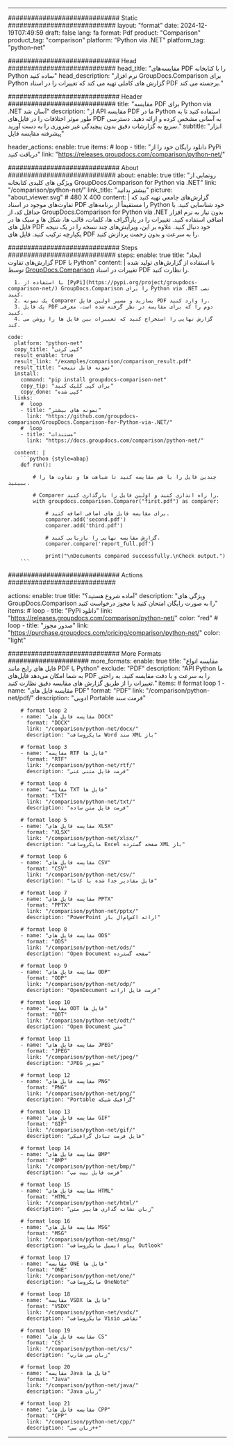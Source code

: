 
---
############################# Static ############################
layout: "format"
date:  2024-12-19T07:49:59
draft: false
lang: fa
format: Pdf
product: "Comparison"
product_tag: "comparison"
platform: "Python via .NET"
platform_tag: "python-net"

############################# Head ############################
head_title: "مقایسه‌های PDF را با کتابخانه Python ساده کنید"
head_description: "نرم افزار GroupDocs.Comparison برای Python گزارش های کاملی تهیه می کند که تغییرات را در اسناد PDF برجسته می کند."

############################# Header ############################
title: "مقایسه PDF برای Python via .NET آسان شد" 
description: "از API مقایسه PDF ما در Python استفاده کنید تا به طور موثر اختلافات را در فایل‌های PDF به آسانی مشخص کرده و ارائه دهید. دسترسی سریع به گزارشات دقیق بدون پیچیدگی غیر ضروری را به دست آورید."
subtitle: "ابزار پیشرفته مقایسه فایل" 

header_actions:
  enable: true
  items:
    #  loop
    - title: "دانلود رایگان خود را از PyPi دریافت کنید"
      link: "https://releases.groupdocs.com/comparison/python-net/"
      
############################# About ############################
about:
    enable: true
    title: "رونمایی از ویژگی های کلیدی کتابخانه GroupDocs.Comparison for Python via .NET"
    link: "/comparison/python-net/"
    link_title: "بیشتر بدانید"
    picture: "about_viewer.svg" # 480 X 400
    content: |
       گزارش‌های جامعی تهیه کنید که تفاوت‌های موجود در اسناد PDF را مستقیماً از برنامه‌های Python خود شناسایی کنید. با حداقل کد، از GroupDocs.Comparison for Python via .NET بدون نیاز به نرم افزار اضافی استفاده کنید. تغییرات را در پاراگراف ها، کلمات، قالب ها، شکل ها و سبک ها در فایل های PDF خود دنبال کنید. علاوه بر این، ویرایش‌های چند نسخه را در یک نتیجه یکپارچه ترکیب کنید. فایل های PDF را به سرعت و بدون زحمت پردازش کنید.

############################# Steps ############################
steps:
    enable: true
    title: "ایجاد گزارش‌های تفاوت PDF با Python"
    content: |
      با استفاده از گزارش‌های تولید شده توسط [GroupDocs.Comparison](https://products.groupdocs.com/comparison/python-net/) تغییرات در اسناد PDF را نظارت کنید.
      
      1. با استفاده از [PyPi](https://pypi.org/project/groupdocs-comparison-net/) GroupDocs.Comparison را برای Python via .NET نصب کنید.
      2. یک نمونه Comparer بسازید و مسیر اولین فایل PDF را وارد کنید.
      3. یک فایل PDF دوم را که برای مقایسه در نظر گرفته شده است، معرفی کنید.
      4. گزارش نهایی را استخراج کنید که تغییرات بین فایل ها را روشن می کند.
   
    code:
      platform: "python-net"
      copy_title: "کپی کردن"
      result_enable: true
      result_link: "/examples/comparison/comparison_result.pdf"
      result_title: "نمونه فایل نتیجه"
      install:
        command: "pip install groupdocs-comparison-net"
        copy_tip: "برای کپی کلیک کنید"
        copy_done: "کپی شده"
      links:
        #  loop
        - title: "نمونه های بیشتر"
          link: "https://github.com/groupdocs-comparison/GroupDocs.Comparison-for-Python-via-.NET/"
        #  loop
        - title: "مستندات"
          link: "https://docs.groupdocs.com/comparison/python-net/"
          
      content: |
        ```python {style=abap}
        def run():

            # چندین فایل را با هم مقایسه کنید تا شباهت ها و تفاوت ها را ببینید.

            # Comparer را راه اندازی کنید و اولین فایل را بارگذاری کنید.
            with groupdocs.comparison.Comparer("first.pdf") as comparer:

                # برای مقایسه فایل های اضافی اضافه کنید.
                comparer.add('second.pdf')
                comparer.add('third.pdf')

                # گزارش مقایسه نهایی را بازیابی کنید.
                comparer.compare('report_full.pdf')

                print("\nDocuments compared successfully.\nCheck output.")
        ```            

############################# Actions ############################

actions:
  enable: true
  title: "آماده شروع هستید؟"
  description: "ویژگی های GroupDocs.Comparison را به صورت رایگان امتحان کنید یا مجوز درخواست کنید"
  items:
    #  loop
    - title: "PyPi دانلود"
      link: "https://releases.groupdocs.com/comparison/python-net/"
      color: "red"
        #  loop
    - title: "صدور مجوز"
      link: "https://purchase.groupdocs.com/pricing/comparison/python-net/"
      color: "light"


############################# More Formats #####################
more_formats:
    enable: true
    title: "مقایسه انواع فایل های رایج مانند PDF با Python"
    exclude: "PDF"
    description: "API Python ما به شما امکان می‌دهد فایل‌های PDF را به سرعت و با دقت مقایسه کنید. به راحتی تغییرات را از طریق گزارش های مقایسه دقیق نظارت کنید."
    items: 
        # format loop 1
        - name: "مقایسه فایل های PDF"
          format: "PDF"
          link: "/comparison/python-net/pdf/"
          description: "ادوبی Portable فرمت سند"

        # format loop 2
        - name: "مقایسه فایل های DOCX"
          format: "DOCX"
          link: "/comparison/python-net/docx/"
          description: "مایکروسافت Word سند XML باز"

        # format loop 3
        - name: "مقایسه RTF فایل ها"
          format: "RTF"
          link: "/comparison/python-net/rtf/"
          description: "فرمت فایل متنی غنی"

        # format loop 4
        - name: "مقایسه TXT فایل ها"
          format: "TXT"
          link: "/comparison/python-net/txt/"
          description: "فرمت فایل متن ساده"

        # format loop 5
        - name: "مقایسه فایل های XLSX"
          format: "XLSX"
          link: "/comparison/python-net/xlsx/"
          description: "مایکروسافت Excel صفحه گسترده XML باز"

        # format loop 6
        - name: "مقایسه فایل های CSV"
          format: "CSV"
          link: "/comparison/python-net/csv/"
          description: "فایل مقادیر جدا شده با کاما"

        # format loop 7
        - name: "مقایسه فایل های PPTX"
          format: "PPTX"
          link: "/comparison/python-net/pptx/"
          description: "PowerPoint ارائه اکس‌ام‌ال باز"

        # format loop 8
        - name: "مقایسه فایل های ODS"
          format: "ODS"
          link: "/comparison/python-net/ods/"
          description: "Open Document صفحه گسترده"

        # format loop 9
        - name: "مقایسه فایل های ODP"
          format: "ODP"
          link: "/comparison/python-net/odp/"
          description: "OpenDocument فرمت فایل ارائه"

        # format loop 10
        - name: "مقایسه ODT فایل ها"
          format: "ODT"
          link: "/comparison/python-net/odt/"
          description: "Open Document متن"

        # format loop 11
        - name: "مقایسه فایل های JPEG"
          format: "JPEG"
          link: "/comparison/python-net/jpeg/"
          description: "JPEG تصویر"

        # format loop 12
        - name: "مقایسه فایل های PNG"
          format: "PNG"
          link: "/comparison/python-net/png/"
          description: "Portable گرافیک شبکه"

        # format loop 13
        - name: "مقایسه فایل های GIF"
          format: "GIF"
          link: "/comparison/python-net/gif/"
          description: "فایل فرمت تبادل گرافیکی"

        # format loop 14
        - name: "مقایسه فایل های BMP"
          format: "BMP"
          link: "/comparison/python-net/bmp/"
          description: "فرمت فایل بیت مپ"

        # format loop 15
        - name: "مقایسه فایل های HTML"
          format: "HTML"
          link: "/comparison/python-net/html/"
          description: "زبان نشانه گذاری هایپر متن"

        # format loop 16
        - name: "مقایسه فایل های MSG"
          format: "MSG"
          link: "/comparison/python-net/msg/"
          description: "پیام ایمیل مایکروسافت Outlook"

        # format loop 17
        - name: "مقایسه ONE فایل ها"
          format: "ONE"
          link: "/comparison/python-net/one/"
          description: "مایکروسافت OneNote"

        # format loop 18
        - name: "مقایسه VSDX فایل ها"
          format: "VSDX"
          link: "/comparison/python-net/vsdx/"
          description: "مایکروسافت Visio نقاشی"

        # format loop 19
        - name: "مقایسه فایل های CS"
          format: "CS"
          link: "/comparison/python-net/cs/"
          description: "زبان سی شارپ"

        # format loop 20
        - name: "مقایسه Java فایل ها"
          format: "Java"
          link: "/comparison/python-net/java/"
          description: "Java زبان"
          
        # format loop 21
        - name: "مقایسه فایل های CPP"
          format: "CPP"
          link: "/comparison/python-net/cpp/"
          description: "زبان سی++"
---